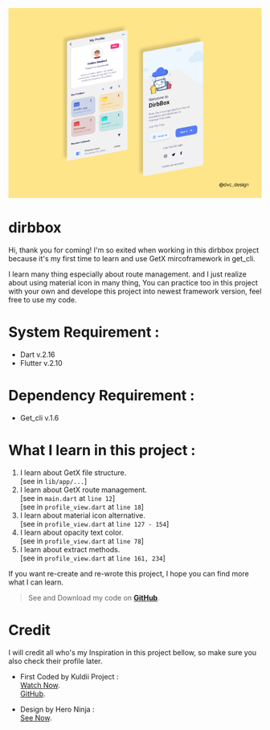 ![preview.jpg](https://github.com/DVCone/dirbbox/blob/main/preview.png)

# dirbbox

Hi, thank you for coming!
I'm so exited when working in this dirbbox project because it's my first time to learn and use GetX mircoframework in get_cli.

I learn many thing especially about route management. and I just realize about using material icon in many thing, You can practice too in this project with your own and develope this project into newest framework version, feel free to use my code.

# System Requirement :
- Dart v.2.16
- Flutter v.2.10

# Dependency Requirement :
- Get_cli v.1.6

# What I learn in this project :
1. I learn about GetX file structure.
<br/> [see in `lib/app/...`]
2. I learn about GetX route management.
<br/> [see in `main.dart` at `line 12`]
<br/> [see in `profile_view.dart` at `line 18`]
3. I learn about material icon alternative.
<br/> [see in `profile_view.dart` at `line 127 - 154`]
4. I learn about opacity text color.
<br/> [see in `profile_view.dart` at `line 78`]
5. I learn about extract methods.
<br/> [see in `profile_view.dart` at `line 161, 234`]

If you want re-create and re-wrote this project, I hope you can find more what I can learn.

> See and Download my code on **[GitHub](https://github.com/DVCone/dirbbox)**.

# Credit
I will credit all who's my Inspiration in this project bellow, so make sure you also check their profile later.

+ First Coded by Kuldii Project : 
<br/> [Watch Now](https://youtu.be/7jDp-hEpKig). 
<br/> [GitHub](https://github.com/kuldii/dirbbox).

+ Design by Hero Ninja : 
<br/> [See Now](https://www.figma.com/community/file/892116687909024921).